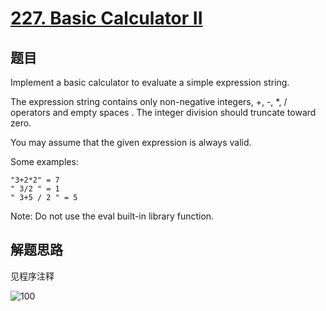 # [227. Basic Calculator II](https://leetcode-cn.com/problems/basic-calculator-ii/)

## 题目
Implement a basic calculator to evaluate a simple expression string.

The expression string contains only non-negative integers, +, -, *, / operators and empty spaces  . The integer division should truncate toward zero.

You may assume that the given expression is always valid.

Some examples:
```
"3+2*2" = 7
" 3/2 " = 1
" 3+5 / 2 " = 5
```

Note: Do not use the eval built-in library function.

## 解题思路

见程序注释

![100](227.100.png)
